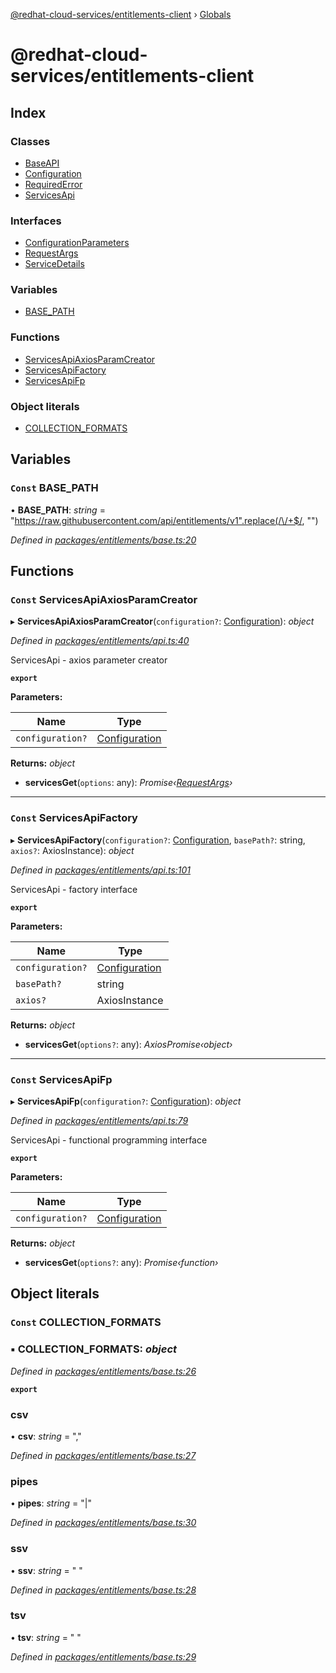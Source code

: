 [@redhat-cloud-services/entitlements-client](README.md) › [Globals](globals.md)

# @redhat-cloud-services/entitlements-client

## Index

### Classes

* [BaseAPI](classes/baseapi.md)
* [Configuration](classes/configuration.md)
* [RequiredError](classes/requirederror.md)
* [ServicesApi](classes/servicesapi.md)

### Interfaces

* [ConfigurationParameters](interfaces/configurationparameters.md)
* [RequestArgs](interfaces/requestargs.md)
* [ServiceDetails](interfaces/servicedetails.md)

### Variables

* [BASE_PATH](globals.md#const-base_path)

### Functions

* [ServicesApiAxiosParamCreator](globals.md#const-servicesapiaxiosparamcreator)
* [ServicesApiFactory](globals.md#const-servicesapifactory)
* [ServicesApiFp](globals.md#const-servicesapifp)

### Object literals

* [COLLECTION_FORMATS](globals.md#const-collection_formats)

## Variables

### `Const` BASE_PATH

• **BASE_PATH**: *string* = "https://raw.githubusercontent.com/api/entitlements/v1".replace(/\/+$/, "")

*Defined in [packages/entitlements/base.ts:20](https://github.com/RedHatInsights/javascript-clients/blob/master/packages/entitlements/base.ts#L20)*

## Functions

### `Const` ServicesApiAxiosParamCreator

▸ **ServicesApiAxiosParamCreator**(`configuration?`: [Configuration](classes/configuration.md)): *object*

*Defined in [packages/entitlements/api.ts:40](https://github.com/RedHatInsights/javascript-clients/blob/master/packages/entitlements/api.ts#L40)*

ServicesApi - axios parameter creator

**`export`** 

**Parameters:**

Name | Type |
------ | ------ |
`configuration?` | [Configuration](classes/configuration.md) |

**Returns:** *object*

* **servicesGet**(`options`: any): *Promise‹[RequestArgs](interfaces/requestargs.md)›*

___

### `Const` ServicesApiFactory

▸ **ServicesApiFactory**(`configuration?`: [Configuration](classes/configuration.md), `basePath?`: string, `axios?`: AxiosInstance): *object*

*Defined in [packages/entitlements/api.ts:101](https://github.com/RedHatInsights/javascript-clients/blob/master/packages/entitlements/api.ts#L101)*

ServicesApi - factory interface

**`export`** 

**Parameters:**

Name | Type |
------ | ------ |
`configuration?` | [Configuration](classes/configuration.md) |
`basePath?` | string |
`axios?` | AxiosInstance |

**Returns:** *object*

* **servicesGet**(`options?`: any): *AxiosPromise‹object›*

___

### `Const` ServicesApiFp

▸ **ServicesApiFp**(`configuration?`: [Configuration](classes/configuration.md)): *object*

*Defined in [packages/entitlements/api.ts:79](https://github.com/RedHatInsights/javascript-clients/blob/master/packages/entitlements/api.ts#L79)*

ServicesApi - functional programming interface

**`export`** 

**Parameters:**

Name | Type |
------ | ------ |
`configuration?` | [Configuration](classes/configuration.md) |

**Returns:** *object*

* **servicesGet**(`options?`: any): *Promise‹function›*

## Object literals

### `Const` COLLECTION_FORMATS

### ▪ **COLLECTION_FORMATS**: *object*

*Defined in [packages/entitlements/base.ts:26](https://github.com/RedHatInsights/javascript-clients/blob/master/packages/entitlements/base.ts#L26)*

**`export`** 

###  csv

• **csv**: *string* = ","

*Defined in [packages/entitlements/base.ts:27](https://github.com/RedHatInsights/javascript-clients/blob/master/packages/entitlements/base.ts#L27)*

###  pipes

• **pipes**: *string* = "|"

*Defined in [packages/entitlements/base.ts:30](https://github.com/RedHatInsights/javascript-clients/blob/master/packages/entitlements/base.ts#L30)*

###  ssv

• **ssv**: *string* = " "

*Defined in [packages/entitlements/base.ts:28](https://github.com/RedHatInsights/javascript-clients/blob/master/packages/entitlements/base.ts#L28)*

###  tsv

• **tsv**: *string* = "	"

*Defined in [packages/entitlements/base.ts:29](https://github.com/RedHatInsights/javascript-clients/blob/master/packages/entitlements/base.ts#L29)*
